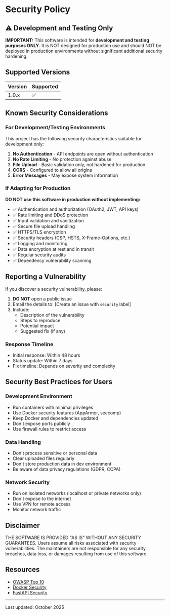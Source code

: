 # Security Policy

## ⚠️ Development and Testing Only

**IMPORTANT:** This software is intended for **development and testing purposes ONLY**. It is NOT designed for production use and should NOT be deployed in production environments without significant additional security hardening.

## Supported Versions

| Version | Supported          |
| ------- | ------------------ |
| 1.0.x   | :white_check_mark: |

## Known Security Considerations

### For Development/Testing Environments

This project has the following security characteristics suitable for development only:

1. **No Authentication** - API endpoints are open without authentication
2. **No Rate Limiting** - No protection against abuse
3. **File Upload** - Basic validation only, not hardened for production
4. **CORS** - Configured to allow all origins
5. **Error Messages** - May expose system information

### If Adapting for Production

**DO NOT use this software in production without implementing:**

- ✅ Authentication and authorization (OAuth2, JWT, API keys)
- ✅ Rate limiting and DDoS protection
- ✅ Input validation and sanitization
- ✅ Secure file upload handling
- ✅ HTTPS/TLS encryption
- ✅ Security headers (CSP, HSTS, X-Frame-Options, etc.)
- ✅ Logging and monitoring
- ✅ Data encryption at rest and in transit
- ✅ Regular security audits
- ✅ Dependency vulnerability scanning

## Reporting a Vulnerability

If you discover a security vulnerability, please:

1. **DO NOT** open a public issue
2. Email the details to: [Create an issue with `security` label]
3. Include:
   - Description of the vulnerability
   - Steps to reproduce
   - Potential impact
   - Suggested fix (if any)

### Response Timeline

- Initial response: Within 48 hours
- Status update: Within 7 days
- Fix timeline: Depends on severity and complexity

## Security Best Practices for Users

### Development Environment

- Run containers with minimal privileges
- Use Docker security features (AppArmor, seccomp)
- Keep Docker and dependencies updated
- Don't expose ports publicly
- Use firewall rules to restrict access

### Data Handling

- Don't process sensitive or personal data
- Clear uploaded files regularly
- Don't store production data in dev environment
- Be aware of data privacy regulations (GDPR, CCPA)

### Network Security

- Run on isolated networks (localhost or private networks only)
- Don't expose to the internet
- Use VPN for remote access
- Monitor network traffic

## Disclaimer

THE SOFTWARE IS PROVIDED "AS IS" WITHOUT ANY SECURITY GUARANTEES. Users assume all risks associated with security vulnerabilities. The maintainers are not responsible for any security breaches, data loss, or damages resulting from use of this software.

## Resources

- [OWASP Top 10](https://owasp.org/www-project-top-ten/)
- [Docker Security](https://docs.docker.com/engine/security/)
- [FastAPI Security](https://fastapi.tiangolo.com/tutorial/security/)

---

Last updated: October 2025
